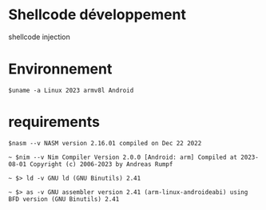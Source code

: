 # Shellcode développement 
shellcode injection 
# Environnement
  `$uname -a
Linux 2023 armv8l Android `
# requirements
  `$nasm --v
NASM version 2.16.01 compiled on Dec 22 2022`

  `~ $nim --v
Nim Compiler Version 2.0.0 [Android: arm]
Compiled at 2023-08-01
Copyright (c) 2006-2023 by Andreas Rumpf`

  `~ $> ld -v
GNU ld (GNU Binutils) 2.41`

  `~ $> as -v
GNU assembler version 2.41 (arm-linux-androideabi) using BFD version (GNU Binutils) 2.41`



